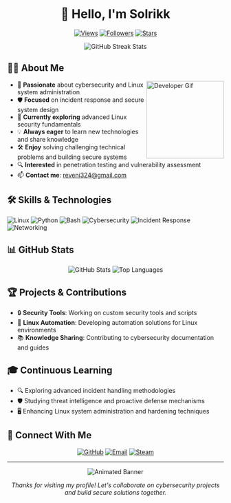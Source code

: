 
<div align="center">

# 👋 Hello, I'm Solrikk

[![Views](https://komarev.com/ghpvc/?username=solrikk&color=blue&style=flat&label=Profile+Views)](https://github.com/solrikk)
[![Followers](https://img.shields.io/github/followers/solrikk?style=flat&color=blue&label=Followers)](https://github.com/solrikk)
[![Stars](https://img.shields.io/github/stars/solrikk?affiliations=OWNER%2CCOLLABORATOR&style=social&label=Total+Stars)](https://github.com/solrikk)

<img src="https://github-readme-streak-stats.herokuapp.com/?user=solrikk&theme=dark" alt="GitHub Streak Stats" />

</div>

## 👨‍💻 About Me

<img align="right" width="180" src="https://raw.githubusercontent.com/TheDudeThatCode/TheDudeThatCode/master/Assets/Developer.gif" alt="Developer Gif"/>

- 🔭 **Passionate** about cybersecurity and Linux system administration
- 🛡️ **Focused** on incident response and secure system design
- 🌱 **Currently exploring** advanced Linux security fundamentals
- 💡 **Always eager** to learn new technologies and share knowledge
- 🛠️ **Enjoy** solving challenging technical problems and building secure systems
- 🔍 **Interested** in penetration testing and vulnerability assessment
- 📫 **Contact me**: [reveni324@gmail.com](mailto:reveni324@gmail.com)

## 🛠️ Skills & Technologies

![Linux](https://img.shields.io/badge/-Linux-FCC624?style=for-the-badge&logo=linux&logoColor=black)
![Python](https://img.shields.io/badge/-Python-3776AB?style=for-the-badge&logo=python&logoColor=white)
![Bash](https://img.shields.io/badge/-Bash-4EAA25?style=for-the-badge&logo=gnu-bash&logoColor=white)
![Cybersecurity](https://img.shields.io/badge/-Cybersecurity-276DC3?style=for-the-badge&logo=shield&logoColor=white)
![Incident Response](https://img.shields.io/badge/-Incident_Response-E34F26?style=for-the-badge&logo=fire&logoColor=white)
![Networking](https://img.shields.io/badge/-Networking-0078D4?style=for-the-badge&logo=cisco&logoColor=white)

## 📊 GitHub Stats

<div align="center">
  <img src="https://github-readme-stats.vercel.app/api?username=solrikk&show_icons=true&theme=dark" alt="GitHub Stats" />
  <img src="https://github-readme-stats.vercel.app/api/top-langs/?username=solrikk&layout=compact&theme=dark" alt="Top Languages" />
</div>

## 🏆 Projects & Contributions

- 🔒 **Security Tools**: Working on custom security tools and scripts
- 🧰 **Linux Automation**: Developing automation solutions for Linux environments
- 📚 **Knowledge Sharing**: Contributing to cybersecurity documentation and guides

## 🎓 Continuous Learning

- 🔍 Exploring advanced incident handling methodologies
- 🛡️ Studying threat intelligence and proactive defense mechanisms
- 🖥️ Enhancing Linux system administration and hardening techniques

## 🔗 Connect With Me

<div align="center">

[![GitHub](https://img.shields.io/badge/-GitHub-181717?style=for-the-badge&logo=github)](https://github.com/solrikk)
[![Email](https://img.shields.io/badge/-Email-D14836?style=for-the-badge&logo=gmail&logoColor=white)](mailto:reveni324@gmail.com)
[![Steam](https://img.shields.io/badge/-Steam-000000?style=for-the-badge&logo=steam&logoColor=white)](https://steamcommunity.com/profiles/76561198123896039/)

</div>

---

<div align="center">
  <img src="https://raw.githubusercontent.com/trinib/trinib/a5f17399d881c5651a89bfe4a621014b08346cf0/images/marquee.svg" alt="Animated Banner">
  
  <i>Thanks for visiting my profile! Let's collaborate on cybersecurity projects and build secure solutions together.</i>
</div>
